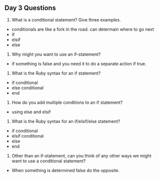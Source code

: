 ## Day 3 Questions

1. What is a conditional statement? Give three examples.
  - conditionals are like a fork in the road. can determain where to go next
- if
- elsif
- else

1. Why might you want to use an if-statement?
- if something is false and you need it to do a separate action if true.  

1. What is the Ruby syntax for an if statement?
- if conditional
- else conditional
- end

1. How do you add multiple conditions to an if statement?
- using else and elsif

1. What is the Ruby syntax for an if/elsif/else statement?
- if conditional
- elsif conditional
- else
- end

1. Other than an if-statement, can you think of any other ways we might want to use a conditional statement?

- When something is determined false do the opposite. 
